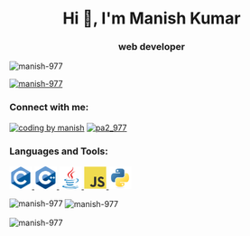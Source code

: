 <h1 align="center">Hi 👋, I'm Manish Kumar</h1>
<h3 align="center">web developer</h3>

<p align="left"> <img src="https://komarev.com/ghpvc/?username=manish-977&label=Profile%20views&color=0e75b6&style=flat" alt="manish-977" /> </p>

<p align="left"> <a href="https://github.com/ryo-ma/github-profile-trophy"><img src="https://github-profile-trophy.vercel.app/?username=manish-977" alt="manish-977" /></a> </p>

<h3 align="left">Connect with me:</h3>
<p align="left">
<a href="https://linkedin.com/in/coding by manish" target="blank"><img align="center" src="https://raw.githubusercontent.com/rahuldkjain/github-profile-readme-generator/master/src/images/icons/Social/linked-in-alt.svg" alt="coding by manish" height="30" width="40" /></a>
<a href="https://instagram.com/pa2_977" target="blank"><img align="center" src="https://raw.githubusercontent.com/rahuldkjain/github-profile-readme-generator/master/src/images/icons/Social/instagram.svg" alt="pa2_977" height="30" width="40" /></a>
</p>

<h3 align="left">Languages and Tools:</h3>
<p align="left"> <a href="https://www.cprogramming.com/" target="_blank" rel="noreferrer"> <img src="https://raw.githubusercontent.com/devicons/devicon/master/icons/c/c-original.svg" alt="c" width="40" height="40"/> </a> <a href="https://www.w3schools.com/cpp/" target="_blank" rel="noreferrer"> <img src="https://raw.githubusercontent.com/devicons/devicon/master/icons/cplusplus/cplusplus-original.svg" alt="cplusplus" width="40" height="40"/> </a> <a href="https://www.java.com" target="_blank" rel="noreferrer"> <img src="https://raw.githubusercontent.com/devicons/devicon/master/icons/java/java-original.svg" alt="java" width="40" height="40"/> </a> <a href="https://developer.mozilla.org/en-US/docs/Web/JavaScript" target="_blank" rel="noreferrer"> <img src="https://raw.githubusercontent.com/devicons/devicon/master/icons/javascript/javascript-original.svg" alt="javascript" width="40" height="40"/> </a> <a href="https://www.python.org" target="_blank" rel="noreferrer"> <img src="https://raw.githubusercontent.com/devicons/devicon/master/icons/python/python-original.svg" alt="python" width="40" height="40"/> </a> </p>

<p><img align="left" src="https://github-readme-stats.vercel.app/api/top-langs?username=manish-977&show_icons=true&locale=en&layout=compact" alt="manish-977" /></p>

<p>&nbsp;<img align="center" src="https://github-readme-stats.vercel.app/api?username=manish-977&show_icons=true&locale=en" alt="manish-977" /></p>

<p><img align="center" src="https://github-readme-streak-stats.herokuapp.com/?user=manish-977&" alt="manish-977" /></p>
